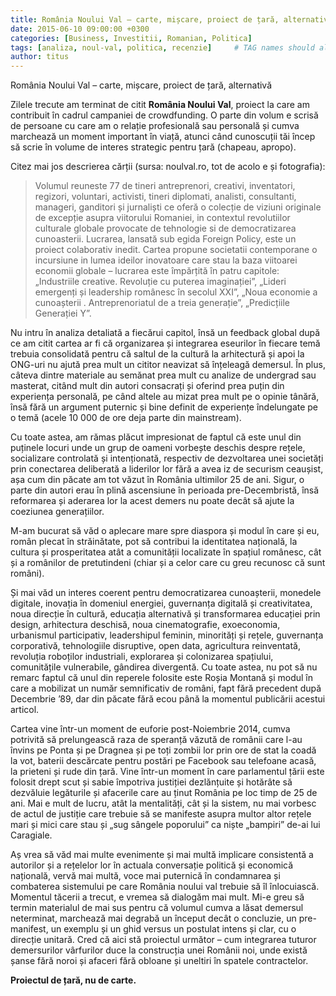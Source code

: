 ```yaml
---
title: România Noului Val – carte, mișcare, proiect de țară, alternativă
date: 2015-06-10 09:00:00 +0300
categories: [Business, Investitii, Romanian, Politica]
tags: [analiza, noul-val, politica, recenzie]     # TAG names should always be lowercase
author: titus
---
```


România Noului Val – carte, mișcare, proiect de țară, alternativă  

Zilele trecute am terminat de citit **România Noului Val**, proiect la care am contribuit în cadrul campaniei de crowdfunding. O parte din volum e scrisă de persoane cu care am o relație profesională sau personală și cumva marchează un moment important în viață, atunci când cunoscuții tăi încep să scrie în volume de interes strategic pentru țară (chapeau, apropo).

Citez mai jos descrierea cărții (sursa: noulval.ro, tot de acolo e și fotografia):

> Volumul reuneste 77 de tineri antreprenori, creativi, inventatori, regizori, voluntari, activisti, tineri diplomati, analisti, consultanti, manageri, ganditori și jurnaliști ce oferă o colecție de viziuni originale de excepție asupra viitorului Romaniei, in contextul revolutiilor culturale globale provocate de tehnologie si de democratizarea cunoasterii. Lucrarea, lansată sub egida Foreign Policy, este un proiect colaborativ inedit. Cartea propune societatii contemporane o incursiune in lumea ideilor inovatoare care stau la baza viitoarei economii globale – lucrarea este împărțită în patru capitole: „Industriile creative. Revoluție cu puterea imaginației”, „Lideri emergenți și leadership românesc în secolul XXI”, „Noua economie a cunoașterii . Antreprenoriatul de a treia generație”, „Predicțiile Generației Y”.

Nu intru în analiza detaliată a fiecărui capitol, însă un feedback global după ce am citit cartea ar fi că organizarea și integrarea eseurilor în fiecare temă trebuia consolidată pentru că saltul de la cultură la arhitectură și apoi la ONG-uri nu ajută prea mult un cititor neavizat să înțeleagă demersul. În plus, câteva dintre materiale au semănat prea mult cu analize de undergrad sau masterat, citând mult din autori consacrați și oferind prea puțin din experiența personală, pe când altele au mizat prea mult pe o opinie tânără, însă fără un argument puternic și bine definit de experiențe îndelungate pe o temă (acele 10 000 de ore deja parte din mainstream).

Cu toate astea, am rămas plăcut impresionat de faptul că este unul din puținele locuri unde un grup de oameni vorbește deschis despre rețele, socializare controlată și intenționată, respectiv de dezvoltarea unei societăți prin conectarea deliberată a liderilor lor fără a avea iz de securism ceaușist, așa cum din păcate am tot văzut în România ultimilor 25 de ani. Sigur, o parte din autori erau în plină ascensiune în perioada pre-Decembristă, însă reformarea și aderarea lor la acest demers nu poate decât să ajute la coeziunea generațiilor.

M-am bucurat să văd o aplecare mare spre diaspora și modul în care și eu, român plecat în străinătate, pot să contribui la identitatea națională, la cultura și prosperitatea atât a comunității localizate în spațiul românesc, cât și a românilor de pretutindeni (chiar și a celor care cu greu recunosc că sunt români).

Și mai văd un interes coerent pentru democratizarea cunoașterii, monedele digitale, inovația în domeniul energiei, guvernanța digitală și creativitatea, noua direcție în cultură, educația alternativă și transformarea educației prin design, arhitectura deschisă, noua cinematografie, exoeconomia, urbanismul participativ, leadershipul feminin, minorități și rețele, guvernanța corporativă, tehnologiile disruptive, open data, agricultura reinventată, revoluția roboților industriali, explorarea și colonizarea spațiului, comunitățile vulnerabile, gândirea divergentă. Cu toate astea, nu pot să nu remarc faptul că unul din reperele folosite este Roșia Montană și modul în care a mobilizat un număr semnificativ de români, fapt fără precedent după Decembrie ’89, dar din păcate fără ecou până la momentul publicării acestui articol.

Cartea vine într-un moment de euforie post-Noiembrie 2014, cumva potrivită să prelungească raza de speranță văzută de românii care l-au învins pe Ponta și pe Dragnea și pe toți zombii lor prin ore de stat la coadă la vot, baterii descărcate pentru postări pe Facebook sau telefoane acasă, la prieteni și rude din țară. Vine într-un moment în care parlamentul țării este folosit drept scut și sabie împotriva justiției dezlănțuite și hotărâte să dezvăluie legăturile și afacerile care au ținut România pe loc timp de 25 de ani. Mai e mult de lucru, atât la mentalități, cât și la sistem, nu mai vorbesc de actul de justiție care trebuie să se manifeste asupra multor altor rețele mari și mici care stau și „sug sângele poporului” ca niște „bampiri” de-ai lui Caragiale.

Aș vrea să văd mai multe evenimente și mai multă implicare consistentă a autorilor și a rețelelor lor în actuala conversație politică și economică națională, vervă mai multă, voce mai puternică în condamnarea și combaterea sistemului pe care România noului val trebuie să îl înlocuiască. Momentul tăcerii a trecut, e vremea să dialogăm mai mult. Mi-e greu să termin materialul de mai sus pentru că volumul cumva a lăsat demersul neterminat, marchează mai degrabă un început decât o concluzie, un pre-manifest, un exemplu și un ghid versus un postulat intens și clar, cu o direcție unitară. Cred că aici stă proiectul următor – cum integrarea tuturor demersurilor vârfurilor duce la construcția unei Românii noi, unde există șanse fără noroi și afaceri fără obloane și uneltiri în spatele contractelor.

**Proiectul de țară, nu de carte.**
